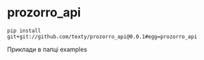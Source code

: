 # prozorro_api

``` 
pip install git+git://github.com/texty/prozorro_api@0.0.1#egg=prozorro_api
```

Приклади в папці examples

